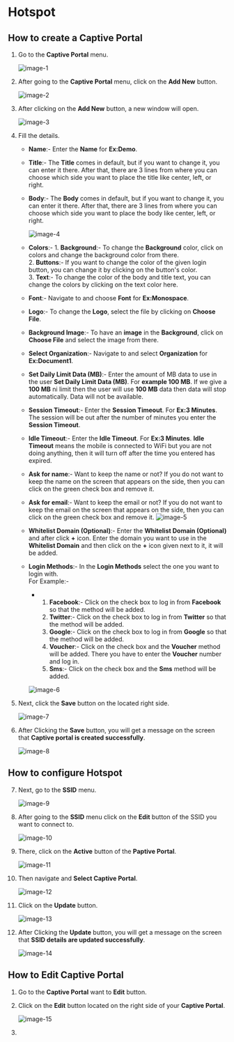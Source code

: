 # Hotspot

## How to create a Captive Portal

1. Go to the **Captive Portal** menu.

   ![image-1](https://github.com/Nancypatel1103/ComplianceClient/assets/153616269/a84c3577-d2e7-4811-94e2-caf52425fff7)

2. After going to the **Captive Portal** menu, click on the **Add New** button.

   ![image-2](https://github.com/Nancypatel1103/ComplianceClient/assets/153616269/e1ac6fd4-4c67-4012-959d-982a37f6081d)

3. After clicking on the **Add New** button, a new window will open.

   ![image-3](https://github.com/Nancypatel1103/ComplianceClient/assets/153616269/5d23138a-0798-4de6-9eaa-c94a42f6f812)

4. Fill the details.
   - **Name**:- Enter the **Name** for **Ex:Demo**.
   - **Title**:- The **Title** comes in default, but if you want to change it, you can enter it there. After that, there are 3 lines from where you can choose which side you want to place the title like center, left, or right.
   - **Body**:- The **Body** comes in default, but if you want to change it, you can enter it there. After that, there are 3 lines from where you can choose which side you want to place the body like center, left, or right.

     ![image-4](https://github.com/Nancypatel1103/ComplianceClient/assets/153616269/52440881-c682-4a0a-8373-cc3e313400c6)


   - **Colors**:- 1. **Background**:- To change the **Background** color, click on colors and change the background color from there.                        
                  2. **Buttons**:- If you want to change the color of the given login button, you can change it by clicking on the button's color.                  
                  3. **Text**:- To change the color of the body and title text, you can change the colors by clicking on the text color here.

   - **Font**:- Navigate to and choose **Font** for **Ex:Monospace**.
   - **Logo**:- To change the **Logo**, select the file by clicking on **Choose File**.
   - **Background Image**:- To have an **image** in the **Background**, click on **Choose File** and select the image from there.
   - **Select Organization**:- Navigate to and select **Organization** for **Ex:Document1**.
   - **Set Daily Limit Data (MB)**:- Enter the amount of MB data to use in the user **Set Daily Limit Data (MB)**. For **example 100 MB**. If we give a **100 MB** ni limit then the user will use **100 MB** data then data will stop automatically. Data will not be available.
   - **Session Timeout**:- Enter the **Session Timeout**. For **Ex:3 Minutes**. The session will be out after the number of minutes you enter the **Session Timeout**.
   - **Idle Timeout**:- Enter the **Idle Timeout**. For **Ex:3 Minutes**. **Idle Timeout** means the mobile is connected to WiFi but you are not doing anything, then it will turn off after the time you entered has expired.
   - **Ask for name**:- Want to keep the name or not? If you do not want to keep the name on the screen that appears on the side, then you can click on the green check box and remove it.
   - **Ask for email**:- Want to keep the email or not? If you do not want to keep the email on the screen that appears on the side, then you can click on the green check box and remove it.
     ![image-5](https://github.com/Nancypatel1103/ComplianceClient/assets/153616269/52c3352d-a231-4f63-af4d-acbe8c396439)

   - **Whitelist Domain (Optional)**:- Enter the **Whitelist Domain (Optional)** and after click **+** icon. Enter the domain you want to use in the **Whitelist Domain** and then click on the **+** icon given next to it, it will be added.
   - **Login Methods**:- In the **Login Methods** select the one you want to login with.                                                   
       For Example:-
      - 1. **Facebook**:- Click on the check box to log in from **Facebook** so that the method will be added.
        2. **Twitter**:- Click on the check box to log in from **Twitter** so that the method will be added.
        3. **Google**:- Click on the check box to log in from **Google** so that the method will be added.
        4. **Voucher**:- Click on the check box and the **Voucher** method will be added. There you have to enter the **Voucher** number and log in.
        5. **Sms**:- Click on the check box and the **Sms** method will be added.

      ![image-6](https://github.com/Nancypatel1103/ComplianceClient/assets/153616269/075a15fa-b942-48b6-ba4d-9c22247a76e2)

5. Next, click the **Save** button on the located right side.

   ![image-7](https://github.com/Nancypatel1103/ComplianceClient/assets/153616269/ce263681-41e2-4e44-84f4-3f56ccf77b85)

6. After Clicking the **Save** button, you will get a message on the screen that **Captive portal is created successfully**.

   ![image-8](https://github.com/Nancypatel1103/ComplianceClient/assets/153616269/0cfa72ff-42cc-45c8-b669-7198cba3c1c9)

## How to configure Hotspot

7. Next, go to the **SSID** menu.

   ![image-9](https://github.com/Nancypatel1103/ComplianceClient/assets/153616269/cc427f35-8a97-45ea-9e84-1c2af152f2ec)

8. After going to the **SSID** menu click on the **Edit** button of the SSID you want to connect to.

   ![image-10](https://github.com/Nancypatel1103/ComplianceClient/assets/153616269/03756174-0e85-428a-957e-716bfc05a184)

9. There, click on the **Active** button of the **Paptive Portal**.

   ![image-11](https://github.com/Nancypatel1103/ComplianceClient/assets/153616269/c3434c1a-7894-48f5-82db-142515d6d301)

10. Then navigate and **Select Captive Portal**.

    ![image-12](https://github.com/Nancypatel1103/ComplianceClient/assets/153616269/792af331-75bc-48b9-95e6-ab4eff58a861)

11. Click on the **Update** button.

    ![image-13](https://github.com/Nancypatel1103/ComplianceClient/assets/153616269/955b44f4-8bb5-4cb9-a3d3-3bb13452988c)

12. After Clicking the **Update** button, you will get a message on the screen that **SSID details are updated successfully**.

    ![image-14](https://github.com/Nancypatel1103/ComplianceClient/assets/153616269/308c4d46-4664-4488-9ac9-4fa08fbac9a2)

## How to Edit Captive Portal

1. Go to the **Captive Portal** want to **Edit** button.
2. Click on the **Edit** button located on the right side of your **Captive Portal**.

   ![image-15](https://github.com/Nancypatel1103/ComplianceClient/assets/153616269/d5c6fe26-bf2a-4502-b529-47f6b809867d)

3. 


   

   
   




   

